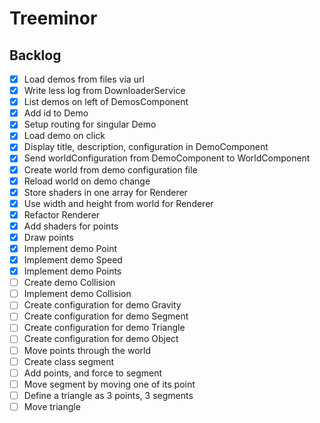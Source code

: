 # Treeminor

## Backlog

- [x] Load demos from files via url
- [x] Write less log from DownloaderService
- [x] List demos on left of DemosComponent
- [x] Add id to Demo
- [x] Setup routing for singular Demo
- [x] Load demo on click
- [x] Display title, description, configuration in DemoComponent
- [x] Send worldConfiguration from DemoComponent to WorldComponent
- [x] Create world from demo configuration file
- [x] Reload world on demo change
- [x] Store shaders in one array for Renderer
- [x] Use width and height from world for Renderer
- [x] Refactor Renderer
- [x] Add shaders for points
- [x] Draw points
- [x] Implement demo Point
- [x] Implement demo Speed
- [x] Implement demo Points
- [ ] Create demo Collision
- [ ] Implement demo Collision
- [ ] Create configuration for demo Gravity
- [ ] Create configuration for demo Segment
- [ ] Create configuration for demo Triangle
- [ ] Create configuration for demo Object
- [ ] Move points through the world
- [ ] Create class segment
- [ ] Add points, and force to segment
- [ ] Move segment by moving one of its point
- [ ] Define a triangle as 3 points, 3 segments
- [ ] Move triangle
